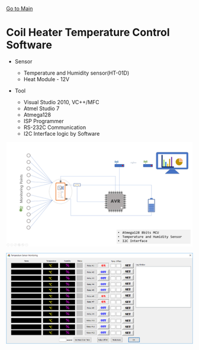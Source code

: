 [Go to Main](readme.md)
# Coil Heater Temperature Control Software

* Sensor
  - Temperature and Humidity sensor(HT-01D)
  - Heat Module - 12V
  
* Tool 
  - Visual Studio 2010, VC++/MFC
  - Atmel Studio 7
  - Atmega128
  - ISP Programmer
  - RS-232C Communication
  - I2C Interface logic by Software


![Image](/images/SensorMonitorBD.png)

![Image](/images/TSM.PNG)
